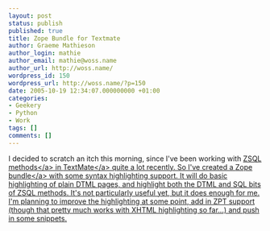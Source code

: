 ```yaml
---
layout: post
status: publish
published: true
title: Zope Bundle for Textmate
author: Graeme Mathieson
author_login: mathie
author_email: mathie@woss.name
author_url: http://woss.name/
wordpress_id: 150
wordpress_url: http://woss.name/?p=150
date: 2005-10-19 12:34:07.000000000 +01:00
categories:
- Geekery
- Python
- Work
tags: []
comments: []
---
```

I decided to scratch an itch this morning, since I've been working with <a href="http:&#47;&#47;www.plope.com&#47;Books&#47;2_7Edition&#47;RelationalDatabases.stx#1-8">ZSQL methods<&#47;a> in <a href="http:&#47;&#47;www.macromates.com&#47;">TextMate<&#47;a> quite a lot recently.  So I've created a <a href="http:&#47;&#47;woss.name&#47;wp-content&#47;Zope.tmbundle.tar.gz">Zope bundle<&#47;a> with some syntax highlighting support.  It will do basic highlighting of plain DTML pages, and highlight both the DTML and SQL bits of ZSQL methods.  It's not particularly useful yet, but it does enough for me.  I'm planning to improve the highlighting at some point, add in ZPT support (though that pretty much works with XHTML highlighting so far...) and push in some snippets.
